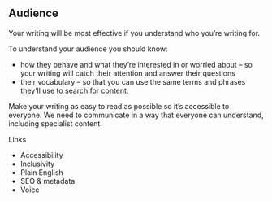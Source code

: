 ---
---
## Audience

Your writing will be most effective if you understand who you’re writing for.

To understand your audience you should know:
- how they behave and what they’re interested in or worried about – so your writing will catch their attention and answer their questions
- their vocabulary – so that you can use the same terms and phrases they’ll use to search for content.

Make your writing as easy to read as possible so it’s accessible to everyone. We need to communicate in a way that everyone can understand, including specialist content.

Links
- Accessibility
- Inclusivity
- Plain English
- SEO & metadata
- Voice

